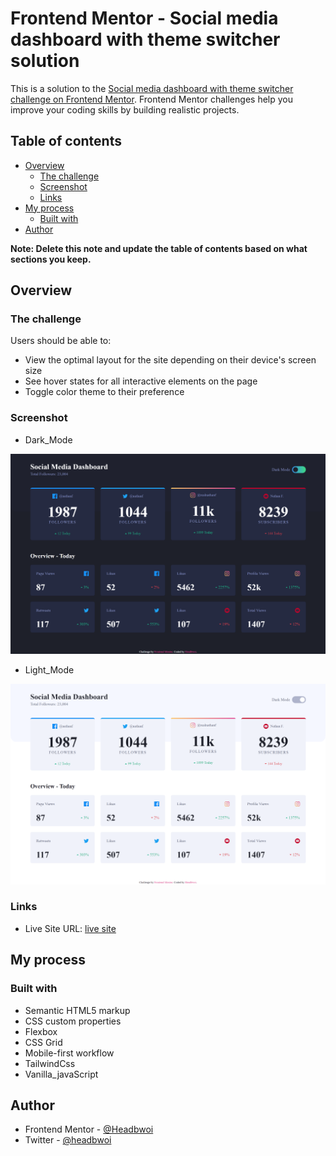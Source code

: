 # Frontend Mentor - Social media dashboard with theme switcher solution

This is a solution to the [Social media dashboard with theme switcher challenge on Frontend Mentor](https://www.frontendmentor.io/challenges/social-media-dashboard-with-theme-switcher-6oY8ozp_H). Frontend Mentor challenges help you improve your coding skills by building realistic projects.

## Table of contents

- [Overview](#overview)
  - [The challenge](#the-challenge)
  - [Screenshot](#screenshot)
  - [Links](#links)
- [My process](#my-process)
  - [Built with](#built-with)
- [Author](#author)

**Note: Delete this note and update the table of contents based on what sections you keep.**

## Overview

### The challenge

Users should be able to:

- View the optimal layout for the site depending on their device's screen size
- See hover states for all interactive elements on the page
- Toggle color theme to their preference

### Screenshot

- Dark_Mode

![Dark_Mode](images/desktop_dark.png)

- Light_Mode

![Light_Mode](images/desktop_light.png)

### Links

- Live Site URL: [live site](https://headbwoi.github.io/social-media-dashboard/)

## My process

### Built with

- Semantic HTML5 markup
- CSS custom properties
- Flexbox
- CSS Grid
- Mobile-first workflow
- TailwindCss
- Vanilla_javaScript

## Author

- Frontend Mentor - [@Headbwoi](https://www.frontendmentor.io/profile/Headbwoi)
- Twitter - [@headbwoi](https://www.twitter.com/headbwoi_1)
